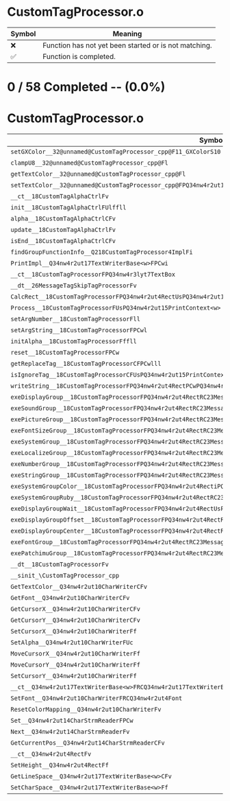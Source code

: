 # CustomTagProcessor.o
| Symbol | Meaning 
| ------------- | ------------- 
| :x: | Function has not yet been started or is not matching. 
| :white_check_mark: | Function is completed. 


# 0 / 58 Completed -- (0.0%)
# CustomTagProcessor.o
| Symbol | Decompiled? |
| ------------- | ------------- |
| `setGXColor__32@unnamed@CustomTagProcessor_cpp@F11_GXColorS10` | :x: |
| `clampU8__32@unnamed@CustomTagProcessor_cpp@Fl` | :x: |
| `getTextColor__32@unnamed@CustomTagProcessor_cpp@Fl` | :x: |
| `setTextColor__32@unnamed@CustomTagProcessor_cpp@FPQ34nw4r2ut17TextWriterBase<w>l` | :x: |
| `__ct__18CustomTagAlphaCtrlFv` | :x: |
| `init__18CustomTagAlphaCtrlFUlffll` | :x: |
| `alpha__18CustomTagAlphaCtrlCFv` | :x: |
| `update__18CustomTagAlphaCtrlFv` | :x: |
| `isEnd__18CustomTagAlphaCtrlCFv` | :x: |
| `findGroupFunctionInfo__Q218CustomTagProcessor4ImplFi` | :x: |
| `PrintImpl__Q34nw4r2ut17TextWriterBase<w>FPCwi` | :x: |
| `__ct__18CustomTagProcessorFPQ34nw4r3lyt7TextBox` | :x: |
| `__dt__26MessageTagSkipTagProcessorFv` | :x: |
| `CalcRect__18CustomTagProcessorFPQ34nw4r2ut4RectUsPQ34nw4r2ut15PrintContext<w>` | :x: |
| `Process__18CustomTagProcessorFUsPQ34nw4r2ut15PrintContext<w>` | :x: |
| `setArgNumber__18CustomTagProcessorFll` | :x: |
| `setArgString__18CustomTagProcessorFPCwl` | :x: |
| `initAlpha__18CustomTagProcessorFffll` | :x: |
| `reset__18CustomTagProcessorFPCw` | :x: |
| `getReplaceTag__18CustomTagProcessorCFPCwlll` | :x: |
| `isIgnoreTag__18CustomTagProcessorCFUsPQ34nw4r2ut15PrintContext<w>` | :x: |
| `writeString__18CustomTagProcessorFPQ34nw4r2ut4RectPCwPQ34nw4r2ut15PrintContext<w>` | :x: |
| `exeDisplayGroup__18CustomTagProcessorFPQ34nw4r2ut4RectRC23MessageEditorMessageTagPQ34nw4r2ut15PrintContext<w>` | :x: |
| `exeSoundGroup__18CustomTagProcessorFPQ34nw4r2ut4RectRC23MessageEditorMessageTagPQ34nw4r2ut15PrintContext<w>` | :x: |
| `exePictureGroup__18CustomTagProcessorFPQ34nw4r2ut4RectRC23MessageEditorMessageTagPQ34nw4r2ut15PrintContext<w>` | :x: |
| `exeFontSizeGroup__18CustomTagProcessorFPQ34nw4r2ut4RectRC23MessageEditorMessageTagPQ34nw4r2ut15PrintContext<w>` | :x: |
| `exeSystemGroup__18CustomTagProcessorFPQ34nw4r2ut4RectRC23MessageEditorMessageTagPQ34nw4r2ut15PrintContext<w>` | :x: |
| `exeLocalizeGroup__18CustomTagProcessorFPQ34nw4r2ut4RectRC23MessageEditorMessageTagPQ34nw4r2ut15PrintContext<w>` | :x: |
| `exeNumberGroup__18CustomTagProcessorFPQ34nw4r2ut4RectRC23MessageEditorMessageTagPQ34nw4r2ut15PrintContext<w>` | :x: |
| `exeStringGroup__18CustomTagProcessorFPQ34nw4r2ut4RectRC23MessageEditorMessageTagPQ34nw4r2ut15PrintContext<w>` | :x: |
| `exeSystemGroupColor__18CustomTagProcessorFPQ34nw4r2ut4RectiPQ34nw4r2ut15PrintContext<w>` | :x: |
| `exeSystemGroupRuby__18CustomTagProcessorFPQ34nw4r2ut4RectRC23MessageEditorMessageTagPQ34nw4r2ut15PrintContext<w>` | :x: |
| `exeDisplayGroupWait__18CustomTagProcessorFPQ34nw4r2ut4RectUsPQ34nw4r2ut15PrintContext<w>` | :x: |
| `exeDisplayGroupOffset__18CustomTagProcessorFPQ34nw4r2ut4RectRC23MessageEditorMessageTagPQ34nw4r2ut15PrintContext<w>` | :x: |
| `exeDisplayGroupCenter__18CustomTagProcessorFPQ34nw4r2ut4RectRC23MessageEditorMessageTagPQ34nw4r2ut15PrintContext<w>` | :x: |
| `exeFontGroup__18CustomTagProcessorFPQ34nw4r2ut4RectRC23MessageEditorMessageTagPQ34nw4r2ut15PrintContext<w>` | :x: |
| `exePatchimuGroup__18CustomTagProcessorFPQ34nw4r2ut4RectRC23MessageEditorMessageTagPQ34nw4r2ut15PrintContext<w>` | :x: |
| `__dt__18CustomTagProcessorFv` | :x: |
| `__sinit_\CustomTagProcessor_cpp` | :x: |
| `GetTextColor__Q34nw4r2ut10CharWriterCFv` | :x: |
| `GetFont__Q34nw4r2ut10CharWriterCFv` | :x: |
| `GetCursorX__Q34nw4r2ut10CharWriterCFv` | :x: |
| `GetCursorY__Q34nw4r2ut10CharWriterCFv` | :x: |
| `SetCursorX__Q34nw4r2ut10CharWriterFf` | :x: |
| `SetAlpha__Q34nw4r2ut10CharWriterFUc` | :x: |
| `MoveCursorX__Q34nw4r2ut10CharWriterFf` | :x: |
| `MoveCursorY__Q34nw4r2ut10CharWriterFf` | :x: |
| `SetCursorY__Q34nw4r2ut10CharWriterFf` | :x: |
| `__ct__Q34nw4r2ut17TextWriterBase<w>FRCQ34nw4r2ut17TextWriterBase<w>` | :x: |
| `SetFont__Q34nw4r2ut10CharWriterFRCQ34nw4r2ut4Font` | :x: |
| `ResetColorMapping__Q34nw4r2ut10CharWriterFv` | :x: |
| `Set__Q34nw4r2ut14CharStrmReaderFPCw` | :x: |
| `Next__Q34nw4r2ut14CharStrmReaderFv` | :x: |
| `GetCurrentPos__Q34nw4r2ut14CharStrmReaderCFv` | :x: |
| `__ct__Q34nw4r2ut4RectFv` | :x: |
| `SetHeight__Q34nw4r2ut4RectFf` | :x: |
| `GetLineSpace__Q34nw4r2ut17TextWriterBase<w>CFv` | :x: |
| `SetCharSpace__Q34nw4r2ut17TextWriterBase<w>Ff` | :x: |
